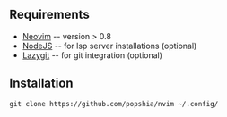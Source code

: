 ## Requirements

- [Neovim](https://github.com/neovim/neovim) -- version > 0.8
- [NodeJS](https://nodejs.org) -- for lsp server installations (optional)
- [Lazygit](https://github.com/jesseduffield/lazygit) -- for git integration (optional)

## Installation

```
git clone https://github.com/popshia/nvim ~/.config/
```
